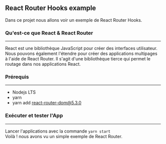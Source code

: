 ## React Router Hooks example
Dans ce projet nous allons voir un exemple de React Router Hooks.

### Qu'est-ce que React & React Router
---
React est une bibliothèque JavaScript pour créer des interfaces utilisateur. Nous pouvons également l'étendre pour créer des applications multipages à l'aide de React Router. Il s'agit d'une bibliothèque tierce qui permet le routage dans nos applications React.

### Prérequis
---
- Nodejs LTS
- yarn
- yarn add react-router-dom@5.3.0

### Exécuter et tester l'App
---
Lancer l'applications avec la commande `yarn start`
<br/>
Voilà ! nous avons vu un simple exemple de React Router.